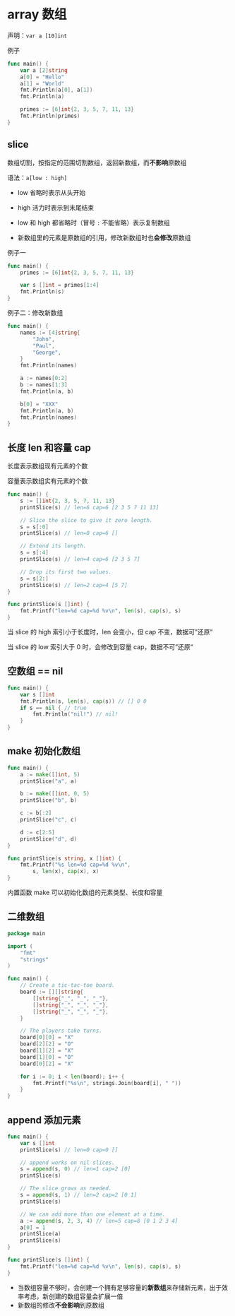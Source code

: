 # array 数组

声明：`var a [10]int`

例子

```go
func main() {
	var a [2]string
	a[0] = "Hello"
	a[1] = "World"
	fmt.Println(a[0], a[1])
	fmt.Println(a)

	primes := [6]int{2, 3, 5, 7, 11, 13}
	fmt.Println(primes)
}
```



## slice

数组切割，按指定的范围切割数组，返回新数组，而**不影响**原数组

语法：`a[low : high]`

- low 省略时表示从头开始

- high 活力时表示到末尾结束
- low 和 high 都省略时（冒号 `:` 不能省略）表示复制数组
- 新数组里的元素是原数组的引用，修改新数组时也**会修改**原数组

例子一

```go
func main() {
	primes := [6]int{2, 3, 5, 7, 11, 13}

	var s []int = primes[1:4]
	fmt.Println(s)
}
```

例子二：修改新数组

```go
func main() {
	names := [4]string{
		"John",
		"Paul",
		"George",
	}
	fmt.Println(names)

	a := names[0:2]
	b := names[1:3]
	fmt.Println(a, b)

	b[0] = "XXX"
	fmt.Println(a, b)
	fmt.Println(names)
}
```



## 长度 len 和容量 cap

长度表示数组现有元素的个数

容量表示数组实有元素的个数

```go
func main() {
	s := []int{2, 3, 5, 7, 11, 13}
	printSlice(s) // len=6 cap=6 [2 3 5 7 11 13]

	// Slice the slice to give it zero length.
	s = s[:0]
	printSlice(s) // len=0 cap=6 []

	// Extend its length.
	s = s[:4]
	printSlice(s) // len=4 cap=6 [2 3 5 7]

	// Drop its first two values.
	s = s[2:]
	printSlice(s) // len=2 cap=4 [5 7]
}

func printSlice(s []int) {
	fmt.Printf("len=%d cap=%d %v\n", len(s), cap(s), s)
}
```

当 slice 的 high 索引小于长度时，len 会变小，但 cap 不变，数据可”还原“

当 slice 的 low 索引大于 0 时，会修改到容量 cap，数据不可”还原“



## 空数组 == nil

```go
func main() {
	var s []int
	fmt.Println(s, len(s), cap(s)) // [] 0 0
	if s == nil { // true
		fmt.Println("nil!") // nil!
	}
}
```



## make 初始化数组

```go
func main() {
	a := make([]int, 5)
	printSlice("a", a)

	b := make([]int, 0, 5)
	printSlice("b", b)

	c := b[:2]
	printSlice("c", c)

	d := c[2:5]
	printSlice("d", d)
}

func printSlice(s string, x []int) {
	fmt.Printf("%s len=%d cap=%d %v\n",
		s, len(x), cap(x), x)
}
```

内置函数 make 可以初始化数组的元素类型、长度和容量



## 二维数组

```go
package main

import (
	"fmt"
	"strings"
)

func main() {
	// Create a tic-tac-toe board.
	board := [][]string{
		[]string{"_", "_", "_"},
		[]string{"_", "_", "_"},
		[]string{"_", "_", "_"},
	}

	// The players take turns.
	board[0][0] = "X"
	board[2][2] = "O"
	board[1][2] = "X"
	board[1][0] = "O"
	board[0][2] = "X"

	for i := 0; i < len(board); i++ {
		fmt.Printf("%s\n", strings.Join(board[i], " "))
	}
}
```



## append 添加元素

```go
func main() {
	var s []int
	printSlice(s) // len=0 cap=0 []

	// append works on nil slices.
	s = append(s, 0) // len=1 cap=2 [0]
	printSlice(s)

	// The slice grows as needed.
	s = append(s, 1) // len=2 cap=2 [0 1]
	printSlice(s)

	// We can add more than one element at a time.
    a := append(s, 2, 3, 4) // len=5 cap=8 [0 1 2 3 4]
    a[0] = 1
	printSlice(a)
    printSlice(s)
}

func printSlice(s []int) {
	fmt.Printf("len=%d cap=%d %v\n", len(s), cap(s), s)
}
```

- 当数组容量不够时，会创建一个拥有足够容量的**新数组**来存储新元素，出于效率考虑，新创建的数组容量会扩展一倍
- 新数组的修改**不会影响**到原数组